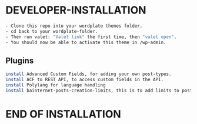 # DEVELOPER-INSTALLATION

```bash
- Clone this repo into your wordplate themes folder.
- cd back to your wordplate-folder.
- Then run valet: "Valet link" the first time, then "valet open".
- You should now be able to activate this theme in /wp-admin.
```

## Plugins
```bash
install Advanced Custom Fields, for adding your own post-types.
install ACF to REST API, to access custom fields in the API.
install Polylang for language handling
install bainternet-posts-creation-limits, this is to add limits to post-types.
```
# END OF INSTALLATION

